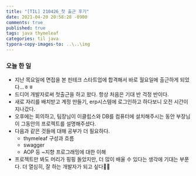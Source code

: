 ```yaml
---
title: "[TIL] 210426_첫 출근 후기"
date: 2021-04-20 20:58:28 -0900
comments: true
published: true
tags: java thymeleaf
categories: til java
typora-copy-images-to: ..\..\img
---
```


### 오늘 한 일

- 지난 목요일에 면접을 본 핀테크 스타트업에 합격해서 바로 월요일에 출근하게 되었다...ㅎㅎ
- 드디어 개발자로써 첫출근을 하고 왔다. 항상 처음은 기대 반 걱정 반이다.
- 새로 자리를 배치받고 계정 만들기, erp시스템에 로그인하고 하다보니 오전 시간이 지나갔다.
- 오후에는 회의하고, 팀장님이 이클립스와 DB를 컴퓨터에 설치해주시는 동안 부장님이 그동안의 프로젝트를 설명해주셨다.
- 다음과 같은 것들에 대해 공부가 더 필요하다.
  - thymeleaf 구성과 흐름
  - swagger
  - AOP 등 ~지향 프로그래밍에 대한 이해
- 프로젝트만 봐도 머리가 핑핑 돌았지만, 더 많이 배울 수 있다는 생각에 기대는 부푼다. 더 열심히, 잘 하는 개발자가 되고 싶다👩‍💻